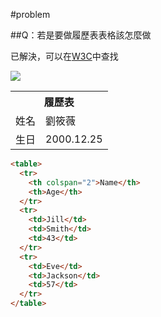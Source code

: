 #problem

##Q：若是要做履歷表表格該怎麼做

已解決，可以在[W3C](https://www.w3schools.com/html/html_table_colspan_rowspan.asp)中查找

![](https://i.imgur.com/IMyFYWI.png)

<table>
  <tr>
    <th colspan="2">履歷表</th>
  </tr>
  <tr>
    <td>姓名</td>
    <td>劉筱薇</td>
  </tr>
  <tr>
    <td>生日</td>
    <td>2000.12.25</td>
  </tr>
</table>

```markdown
<table>
  <tr>
    <th colspan="2">Name</th>
    <th>Age</th>
  </tr>
  <tr>
    <td>Jill</td>
    <td>Smith</td>
    <td>43</td>
  </tr>
  <tr>
    <td>Eve</td>
    <td>Jackson</td>
    <td>57</td>
  </tr>
</table>
```
